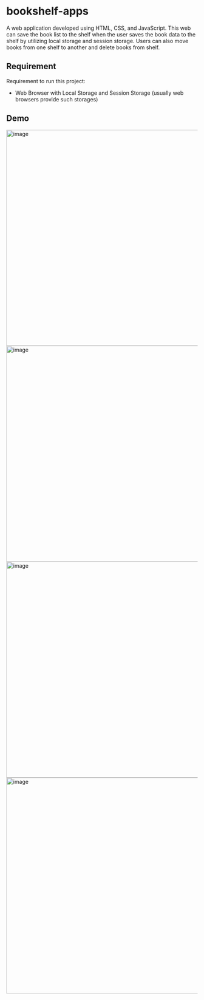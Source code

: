 # bookshelf-apps

A web application developed using HTML, CSS, and JavaScript. This web can save the book list to the shelf when the user saves the book data to the shelf by utilizing local storage and session storage. Users can also move books from one shelf to another and delete books from shelf.

## Requirement
Requirement to run this project:
- Web Browser with Local Storage and Session Storage (usually web browsers provide such storages)

## Demo
<img width="569" alt="image" src="https://github.com/zask45/bookshelf-apps/assets/117462539/0e091751-d3b9-4054-8ce7-032a5fd90602">
<img width="569" alt="image" src="https://github.com/zask45/bookshelf-apps/assets/117462539/471f3359-cdb5-4705-b188-5382171fa5fa">
<img width="569" alt="image" src="https://github.com/zask45/bookshelf-apps/assets/117462539/fd633552-50f8-4bce-83ef-c1d54bce25cb">
<img width="569" alt="image" src="https://github.com/zask45/bookshelf-apps/assets/117462539/3dfa4427-5a77-4b84-9cda-4e68a16582a3">


